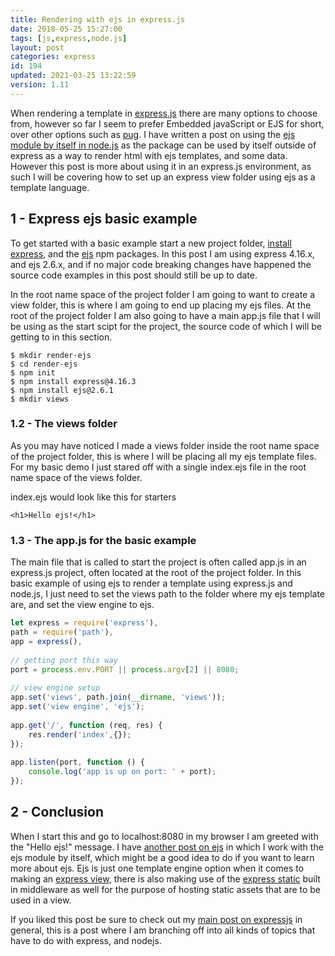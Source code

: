 ```yaml
---
title: Rendering with ejs in express.js
date: 2018-05-25 15:27:00
tags: [js,express,node.js]
layout: post
categories: express
id: 194
updated: 2021-03-25 13:22:59
version: 1.11
---
```


When rendering a template in [express.js](https://expressjs.com/) there are many options to choose from, however so far I seem to prefer Embedded javaScript or EJS for short, over other options such as [pug](/2019/04/16/express-pug/). I have written a post on using the [ejs module by itself in node.js](/2017/12/07/nodejs-ejs-javascript-templates/) as the package can be used by itself outside of express as a way to render html with ejs templates, and some data. However this post is more about using it in an express.js environment, as such I will be covering how to set up an express view folder using ejs as a template language.

<!-- more -->

## 1 - Express ejs basic example

To get started with a basic example start a new project folder, [install express](https://www.npmjs.com/package/express), and the [ejs](https://www.npmjs.com/package/ejs) npm packages. In this post I am using express 4.16.x, and ejs 2.6.x, and if no major code breaking changes have happened the source code examples in this post should still be up to date.

In the root name space of the project folder I am going to want to create a view folder, this is where I am going to end up placing my ejs files. At the root of the project folder I am also going to have a main app.js file that I will be using as the start scipt for the project, the source code of which I will be getting to in this section.

```
$ mkdir render-ejs
$ cd render-ejs
$ npm init
$ npm install express@4.16.3
$ npm install ejs@2.6.1
$ mkdir views
```

### 1.2 - The views folder

As you may have noticed I made a views folder inside the root name space of the project folder, this is where I will be placing all my ejs template files. For my basic demo I just stared off with a single index.ejs file in the root name space of the views folder.

index.ejs would look like this for starters

```
<h1>Hello ejs!</h1>
```

### 1.3 - The app.js for the basic example

The main file that is called to start the project is often called app.js in an express.js project, often located at the root of the project folder. In this basic example of using ejs to render a template using express.js and node.js, I just need to set the views path to the folder where my ejs template are, and set the view engine to ejs.

```js
let express = require('express'),
path = require('path'),
app = express(),
 
// getting port this way
port = process.env.PORT || process.argv[2] || 8080;
 
// view engine setup
app.set('views', path.join(__dirname, 'views'));
app.set('view engine', 'ejs');
 
app.get('/', function (req, res) {
    res.render('index',{});
});
 
app.listen(port, function () {
    console.log('app is up on port: ' + port);
});
```

## 2 - Conclusion

When I start this and go to localhost:8080 in my browser I am greeted with the "Hello ejs!" message. I have [another post on ejs](/2017/12/07/nodejs-ejs-javascript-templates/) in which I work with the ejs module by itself, which might be a good idea to do if you want to learn more about ejs. Ejs is just one template engine option when it comes to making an [express view](/2019/04/25/express-view/), there is also making use of the [express static](/2018/05/24/express-static/) built in middleware as well for the purpose of hosting static assets that are to be used in a view.

If you liked this post be sure to check out my [main post on expressjs](/2018/06/12/express/) in general, this is a post where I am branching off into all kinds of topics that have to do with express, and nodejs.

